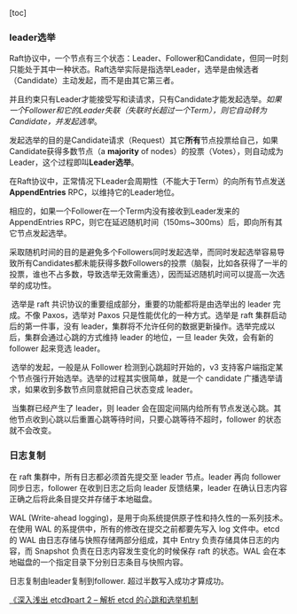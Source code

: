 [toc]

### leader选举

Raft协议中，一个节点有三个状态：Leader、Follower和Candidate，但同一时刻只能处于其中一种状态。Raft选举实际是指选举Leader，选举是由候选者（Candidate）主动发起，而不是由其它第三者。

并且约束只有Leader才能接受写和读请求，只有Candidate才能发起选举。*如果一个Follower和它的Leader失联（失联时长超过一个Term），则它自动转为Candidate，并发起选举*。

发起选举的目的是Candidate请求（Request）其它**所有**节点投票给自己，如果Candidate获得多数节点（a **majority** of nodes）的投票（Votes），则自动成为Leader，这个过程即叫**Leader选举**。

在Raft协议中，正常情况下Leader会周期性（不能大于Term）的向所有节点发送**AppendEntries** RPC，以维持它的Leader地位。

相应的，如果一个Follower在一个Term内没有接收到Leader发来的AppendEntries RPC，则它在延迟随机时间（150ms~300ms）后，即向所有其它节点发起选举。

采取随机时间的目的是避免多个Followers同时发起选举，而同时发起选举容易导致所有Candidates都未能获得多数Followers的投票（脑裂，比如各获得了一半的投票，谁也不占多数，导致选举无效需重选），因而延迟随机时间可以提高一次选举的成功性。



​	选举是 raft 共识协议的重要组成部分，重要的功能都将是由选举出的 leader 完成。不像 Paxos，选举对 Paxos 只是性能优化的一种方式。选举是 raft 集群启动后的第一件事，没有 leader，集群将不允许任何的数据更新操作。选举完成以后，集群会通过心跳的方式维持 leader 的地位，一旦 leader 失效，会有新的 follower 起来竞选 leader。

​		选举的发起，一般是从 Follower 检测到心跳超时开始的，v3 支持客户端指定某个节点强行开始选举。选举的过程其实很简单，就是一个 candidate 广播选举请求，如果收到多数节点同意就把自己状态变成 leader。

​		当集群已经产生了 leader，则 leader 会在固定间隔内给所有节点发送心跳。其他节点收到心跳以后重置心跳等待时间，只要心跳等待不超时，follower 的状态就不会改变。

### 日志复制

在 raft 集群中，所有日志都必须首先提交至 leader 节点。leader 再向 follower 同步日志，follower 在收到日志之后向 leader 反馈结果，leader 在确认日志内容正确之后将此条目提交并存储于本地磁盘。

WAL (Write-ahead logging)，是用于向系统提供原子性和持久性的一系列技术。在使用 WAL 的系提供中，所有的修改在提交之前都要先写入 log 文件中。etcd 的 WAL 由日志存储与快照存储两部分组成，其中 Entry 负责存储具体日志的内容，而 Snapshot 负责在日志内容发生变化的时候保存 raft 的状态。WAL 会在本地磁盘的一个指定目录下分别日志条目与快照内容。



日志复制由leader复制到follower. 超过半数写入成功才算成功。



[《深入浅出 etcd》part 2 – 解析 etcd 的心跳和选举机制](https://www.infoq.cn/article/Y2lv9myMjC9hNISiAehT)

